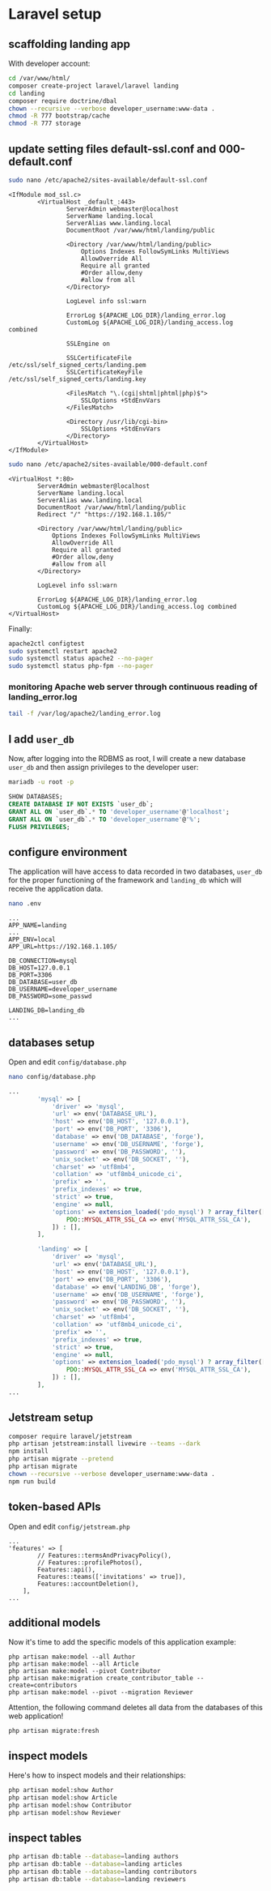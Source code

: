 # Laravel setup

## scaffolding landing app

With developer account:

```bash
cd /var/www/html/
composer create-project laravel/laravel landing
cd landing
composer require doctrine/dbal
chown --recursive --verbose developer_username:www-data .
chmod -R 777 bootstrap/cache
chmod -R 777 storage
```

## update setting files default-ssl.conf and 000-default.conf

```bash
sudo nano /etc/apache2/sites-available/default-ssl.conf
```

```text
<IfModule mod_ssl.c>
        <VirtualHost _default_:443>
                ServerAdmin webmaster@localhost
                ServerName landing.local
                ServerAlias www.landing.local
                DocumentRoot /var/www/html/landing/public

                <Directory /var/www/html/landing/public>
                    Options Indexes FollowSymLinks MultiViews
                    AllowOverride All
                    Require all granted
                    #Order allow,deny
                    #allow from all
                </Directory>

                LogLevel info ssl:warn

                ErrorLog ${APACHE_LOG_DIR}/landing_error.log
                CustomLog ${APACHE_LOG_DIR}/landing_access.log combined

                SSLEngine on

                SSLCertificateFile /etc/ssl/self_signed_certs/landing.pem
                SSLCertificateKeyFile /etc/ssl/self_signed_certs/landing.key

                <FilesMatch "\.(cgi|shtml|phtml|php)$">
                    SSLOptions +StdEnvVars
                </FilesMatch>

                <Directory /usr/lib/cgi-bin>
                    SSLOptions +StdEnvVars
                </Directory>
        </VirtualHost>
</IfModule>
```

```bash
sudo nano /etc/apache2/sites-available/000-default.conf
```

```text
<VirtualHost *:80>
        ServerAdmin webmaster@localhost
        ServerName landing.local
        ServerAlias www.landing.local
        DocumentRoot /var/www/html/landing/public
        Redirect "/" "https://192.168.1.105/"

        <Directory /var/www/html/landing/public>
            Options Indexes FollowSymLinks MultiViews
            AllowOverride All
            Require all granted
            #Order allow,deny
            #allow from all
        </Directory>

        LogLevel info ssl:warn

        ErrorLog ${APACHE_LOG_DIR}/landing_error.log
        CustomLog ${APACHE_LOG_DIR}/landing_access.log combined
</VirtualHost>
```

Finally:

```bash
apache2ctl configtest
sudo systemctl restart apache2
sudo systemctl status apache2 --no-pager
sudo systemctl status php-fpm --no-pager
```

### monitoring Apache web server through continuous reading of landing_error.log

```bash
tail -f /var/log/apache2/landing_error.log
```

## I add `user_db`

Now, after logging into the RDBMS as root, I will create a new database `user_db` and then assign privileges to the developer user:

```bash
mariadb -u root -p
```

```sql
SHOW DATABASES;
CREATE DATABASE IF NOT EXISTS `user_db`;
GRANT ALL ON `user_db`.* TO 'developer_username'@'localhost';
GRANT ALL ON `user_db`.* TO 'developer_username'@'%';
FLUSH PRIVILEGES;
```

## configure environment

The application will have access to data recorded in two databases, `user_db` for the proper functioning of the framework and `landing_db` which will receive the application data.

```bash
nano .env
```

```text
...
APP_NAME=landing
...
APP_ENV=local
APP_URL=https://192.168.1.105/

DB_CONNECTION=mysql
DB_HOST=127.0.0.1
DB_PORT=3306
DB_DATABASE=user_db
DB_USERNAME=developer_username
DB_PASSWORD=some_passwd

LANDING_DB=landing_db
...
```

## databases setup

Open and edit `config/database.php`

```bash
nano config/database.php
```

```php
...
        'mysql' => [
            'driver' => 'mysql',
            'url' => env('DATABASE_URL'),
            'host' => env('DB_HOST', '127.0.0.1'),
            'port' => env('DB_PORT', '3306'),
            'database' => env('DB_DATABASE', 'forge'),
            'username' => env('DB_USERNAME', 'forge'),
            'password' => env('DB_PASSWORD', ''),
            'unix_socket' => env('DB_SOCKET', ''),
            'charset' => 'utf8mb4',
            'collation' => 'utf8mb4_unicode_ci',
            'prefix' => '',
            'prefix_indexes' => true,
            'strict' => true,
            'engine' => null,
            'options' => extension_loaded('pdo_mysql') ? array_filter([
                PDO::MYSQL_ATTR_SSL_CA => env('MYSQL_ATTR_SSL_CA'),
            ]) : [],
        ],

        'landing' => [
            'driver' => 'mysql',
            'url' => env('DATABASE_URL'),
            'host' => env('DB_HOST', '127.0.0.1'),
            'port' => env('DB_PORT', '3306'),
            'database' => env('LANDING_DB', 'forge'),
            'username' => env('DB_USERNAME', 'forge'),
            'password' => env('DB_PASSWORD', ''),
            'unix_socket' => env('DB_SOCKET', ''),
            'charset' => 'utf8mb4',
            'collation' => 'utf8mb4_unicode_ci',
            'prefix' => '',
            'prefix_indexes' => true,
            'strict' => true,
            'engine' => null,
            'options' => extension_loaded('pdo_mysql') ? array_filter([
                PDO::MYSQL_ATTR_SSL_CA => env('MYSQL_ATTR_SSL_CA'),
            ]) : [],
        ],
...
```

## Jetstream setup

```bash
composer require laravel/jetstream
php artisan jetstream:install livewire --teams --dark
npm install
php artisan migrate --pretend
php artisan migrate
chown --recursive --verbose developer_username:www-data .
npm run build
```

## token-based APIs

Open and edit `config/jetstream.php`

```text
...
'features' => [
        // Features::termsAndPrivacyPolicy(),
        // Features::profilePhotos(),
        Features::api(),
        Features::teams(['invitations' => true]),
        Features::accountDeletion(),
    ],
...
```

## additional models

Now it's time to add the specific models of this application example:

```shell
php artisan make:model --all Author
php artisan make:model --all Article
php artisan make:model --pivot Contributor
php artisan make:migration create_contributor_table --create=contributors
php artisan make:model --pivot --migration Reviewer
```

Attention, the following command deletes all data from the databases of this web application!

```shell
php artisan migrate:fresh
```

## inspect models

Here's how to inspect models and their relationships:

```bash
php artisan model:show Author
php artisan model:show Article
php artisan model:show Contributor
php artisan model:show Reviewer
```

## inspect tables

```bash
php artisan db:table --database=landing authors
php artisan db:table --database=landing articles
php artisan db:table --database=landing contributors
php artisan db:table --database=landing reviewers
```
